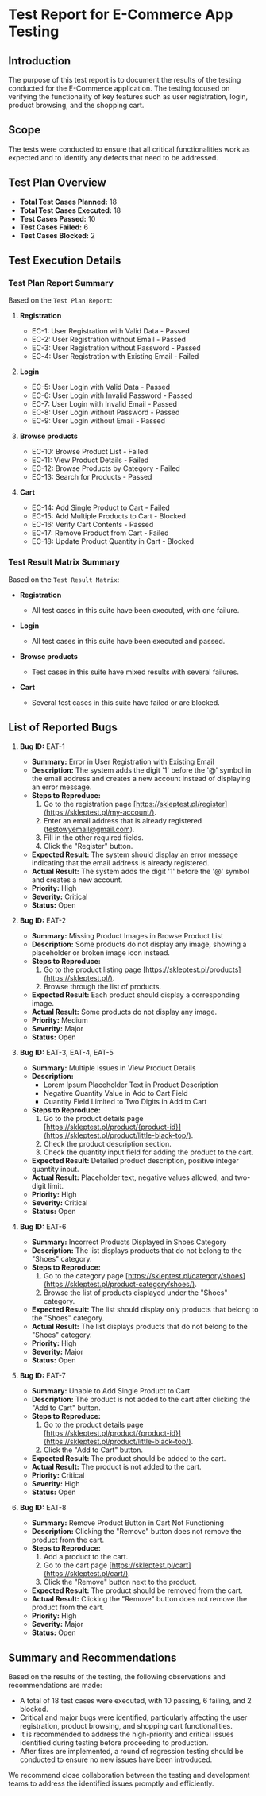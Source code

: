 # Test Report for E-Commerce App Testing

## Introduction
The purpose of this test report is to document the results of the testing conducted for the E-Commerce application. The testing focused on verifying the functionality of key features such as user registration, login, product browsing, and the shopping cart.

## Scope
The tests were conducted to ensure that all critical functionalities work as expected and to identify any defects that need to be addressed.

## Test Plan Overview
- **Total Test Cases Planned:** 18
- **Total Test Cases Executed:** 18
- **Test Cases Passed:** 10
- **Test Cases Failed:** 6
- **Test Cases Blocked:** 2

## Test Execution Details

### Test Plan Report Summary
Based on the `Test Plan Report`:

1. **Registration**
   - EC-1: User Registration with Valid Data - Passed
   - EC-2: User Registration without Email - Passed
   - EC-3: User Registration without Password - Passed
   - EC-4: User Registration with Existing Email - Failed

2. **Login**
   - EC-5: User Login with Valid Data - Passed
   - EC-6: User Login with Invalid Password - Passed
   - EC-7: User Login with Invalid Email - Passed
   - EC-8: User Login without Password - Passed
   - EC-9: User Login without Email - Passed

3. **Browse products**
   - EC-10: Browse Product List - Failed
   - EC-11: View Product Details - Failed
   - EC-12: Browse Products by Category - Failed
   - EC-13: Search for Products - Passed

4. **Cart**
   - EC-14: Add Single Product to Cart - Failed
   - EC-15: Add Multiple Products to Cart - Blocked
   - EC-16: Verify Cart Contents - Passed
   - EC-17: Remove Product from Cart - Failed
   - EC-18: Update Product Quantity in Cart - Blocked

### Test Result Matrix Summary
Based on the `Test Result Matrix`:

- **Registration**
  - All test cases in this suite have been executed, with one failure.

- **Login**
  - All test cases in this suite have been executed and passed.

- **Browse products**
  - Test cases in this suite have mixed results with several failures.

- **Cart**
  - Several test cases in this suite have failed or are blocked.

## List of Reported Bugs

1. **Bug ID:** EAT-1
   - **Summary:** Error in User Registration with Existing Email
   - **Description:** The system adds the digit '1' before the '@' symbol in the email address and creates a new account instead of displaying an error message.
   - **Steps to Reproduce:**
     1. Go to the registration page [https://skleptest.pl/register](https://skleptest.pl/my-account/).
     2. Enter an email address that is already registered (testowyemail@gmail.com).
     3. Fill in the other required fields.
     4. Click the "Register" button.
   - **Expected Result:** The system should display an error message indicating that the email address is already registered.
   - **Actual Result:** The system adds the digit '1' before the '@' symbol and creates a new account.
   - **Priority:** High
   - **Severity:** Critical
   - **Status:** Open

2. **Bug ID:** EAT-2
   - **Summary:** Missing Product Images in Browse Product List
   - **Description:** Some products do not display any image, showing a placeholder or broken image icon instead.
   - **Steps to Reproduce:**
     1. Go to the product listing page [https://skleptest.pl/products](https://skleptest.pl/).
     2. Browse through the list of products.
   - **Expected Result:** Each product should display a corresponding image.
   - **Actual Result:** Some products do not display any image.
   - **Priority:** Medium
   - **Severity:** Major
   - **Status:** Open

3. **Bug ID:** EAT-3, EAT-4, EAT-5
   - **Summary:** Multiple Issues in View Product Details
   - **Description:**
     - Lorem Ipsum Placeholder Text in Product Description
     - Negative Quantity Value in Add to Cart Field
     - Quantity Field Limited to Two Digits in Add to Cart
   - **Steps to Reproduce:**
     1. Go to the product details page [https://skleptest.pl/product/{product-id}](https://skleptest.pl/product/little-black-top/).
     2. Check the product description section.
     3. Check the quantity input field for adding the product to the cart.
   - **Expected Result:** Detailed product description, positive integer quantity input.
   - **Actual Result:** Placeholder text, negative values allowed, and two-digit limit.
   - **Priority:** High
   - **Severity:** Critical
   - **Status:** Open

4. **Bug ID:** EAT-6
   - **Summary:** Incorrect Products Displayed in Shoes Category
   - **Description:** The list displays products that do not belong to the "Shoes" category.
   - **Steps to Reproduce:**
     1. Go to the category page [https://skleptest.pl/category/shoes](https://skleptest.pl/product-category/shoes/).
     2. Browse the list of products displayed under the "Shoes" category.
   - **Expected Result:** The list should display only products that belong to the "Shoes" category.
   - **Actual Result:** The list displays products that do not belong to the "Shoes" category.
   - **Priority:** High
   - **Severity:** Major
   - **Status:** Open

5. **Bug ID:** EAT-7
   - **Summary:** Unable to Add Single Product to Cart
   - **Description:** The product is not added to the cart after clicking the "Add to Cart" button.
   - **Steps to Reproduce:**
     1. Go to the product details page [https://skleptest.pl/product/{product-id}](https://skleptest.pl/product/little-black-top/).
     2. Click the "Add to Cart" button.
   - **Expected Result:** The product should be added to the cart.
   - **Actual Result:** The product is not added to the cart.
   - **Priority:** Critical
   - **Severity:** High
   - **Status:** Open

6. **Bug ID:** EAT-8
   - **Summary:** Remove Product Button in Cart Not Functioning
   - **Description:** Clicking the "Remove" button does not remove the product from the cart.
   - **Steps to Reproduce:**
     1. Add a product to the cart.
     2. Go to the cart page [https://skleptest.pl/cart](https://skleptest.pl/cart/).
     3. Click the "Remove" button next to the product.
   - **Expected Result:** The product should be removed from the cart.
   - **Actual Result:** Clicking the "Remove" button does not remove the product from the cart.
   - **Priority:** High
   - **Severity:** Major
   - **Status:** Open

## Summary and Recommendations

Based on the results of the testing, the following observations and recommendations are made:

- A total of 18 test cases were executed, with 10 passing, 6 failing, and 2 blocked.
- Critical and major bugs were identified, particularly affecting the user registration, product browsing, and shopping cart functionalities.
- It is recommended to address the high-priority and critical issues identified during testing before proceeding to production.
- After fixes are implemented, a round of regression testing should be conducted to ensure no new issues have been introduced.

We recommend close collaboration between the testing and development teams to address the identified issues promptly and efficiently.

